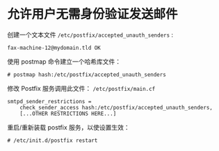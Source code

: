 # 允许用户无需身份验证发送邮件

创建一个文本文件 `/etc/postfix/accepted_unauth_senders` :

```
fax-machine-12@mydomain.tld OK
```

使用 postmap 命令建立一个哈希库文件：

```
# postmap hash:/etc/postfix/accepted_unauth_senders
```

修改 Postfix 服务调用此文件： `/etc/postfix/main.cf`

```
smtpd_sender_restrictions = 
    check_sender_access hash:/etc/postfix/accepted_unauth_senders,
    [...OTHER RESTRICTIONS HERE...]
```

重启/重新装载 postfix 服务，以使设置生效：

```
# /etc/init.d/postfix restart
```
